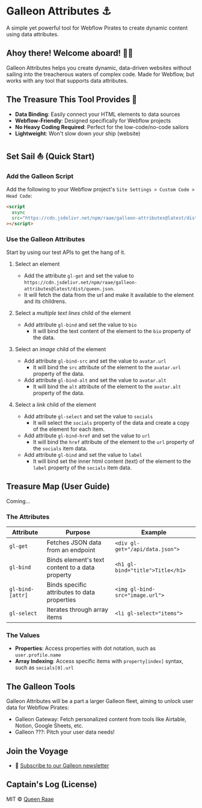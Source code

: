 # Galleon Attributes ⚓

A simple yet powerful tool for Webflow Pirates to create dynamic content using data attributes.

## Ahoy there! Welcome aboard! 🏴‍☠️

Galleon Attributes helps you create dynamic, data-driven websites without sailing into the treacherous waters of complex code. Made for Webflow, but works with any tool that supports data attributes.

## The Treasure This Tool Provides 💎

- **Data Binding**: Easily connect your HTML elements to data sources
- **Webflow-Friendly**: Designed specifically for Webflow projects
- **No Heavy Coding Required**: Perfect for the low-code/no-code sailors
- **Lightweight**: Won't slow down your ship (website)

## Set Sail ⛵ (Quick Start)

### Add the Galleon Script

Add the following to your Webflow project's `Site Settings > Custom Code > Head Code`:

```html
<script
  async
  src="https://cdn.jsdelivr.net/npm/raae/galleon-attributes@latest/dist/script.js"
></script>
```

### Use the Galleon Attributes

Start by using our test APIs to get the hang of it.

1. Select an element

   - Add the attribute `gl-get` and set the value to `https://cdn.jsdelivr.net/npm/raae/galleon-attributes@latest/dist/queen.json`.
   - It will fetch the data from the url and make it available to the element and its childrens.

2. Select a _multiple text lines_ child of the element

   - Add attribute `gl-bind` and set the value to `bio`
     - It will bind the text content of the element to the `bio` property of the data.

3. Select an _image_ child of the element

   - Add attribute `gl-bind-src` and set the value to `avatar.url`
     - It will bind the `src` attribute of the element to the `avatar.url` property of the data.
   - Add attribute `gl-bind-alt` and set the value to `avatar.alt`
     - It will bind the `alt` attribute of the element to the `avatar.alt` property of the data.

4. Select a _link_ child of the element

   - Add attribute `gl-select` and set the value to `socials`
     - It will select the `socials` property of the data and create a copy of the element for each item.
   - Add attribute `gl-bind-href` and set the value to `url`
     - It will bind the `href` attribute of the element to the `url` property of the `socials` item data.
   - Add attribute `gl-bind` and set the value to `label`
     - It will bind set the inner html content (text) of the element to the `label` property of the `socials` item data.

## Treasure Map (User Guide)

Coming...

### The Attributes

| Attribute        | Purpose                                         | Example                          |
| ---------------- | ----------------------------------------------- | -------------------------------- |
| `gl-get`         | Fetches JSON data from an endpoint              | `<div gl-get="/api/data.json">`  |
| `gl-bind`        | Binds element's text content to a data property | `<h1 gl-bind="title">Title</h1>` |
| `gl-bind-[attr]` | Binds specific attributes to data properties    | `<img gl-bind-src="image.url">`  |
| `gl-select`      | Iterates through array items                    | `<li gl-select="items">`         |

### The Values

- **Properties**: Access properties with dot notation, such as `user.profile.name`
- **Array Indexing**: Access specific items with `property[index]` syntax, such as `socials[0].url`

## The Galleon Tools

Galleon Attributes will be a part a larger Galleon fleet, aiming to unlock user data for Webflow Pirates:

- Galleon Gateway: Fetch personalized content from tools like Airtable, Notion, Google Sheets, etc.
- Galleon ???: Pitch your user data needs!

## Join the Voyage

- 📰 [Subscribe to our Galleon newsletter](https://galleon.tools)

## Captain's Log (License)

MIT © [Queen Raae](https://github.com/queen-raae)
